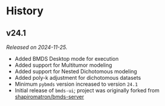 # History

## v24.1

*Released on 2024-11-25.*

* Added BMDS Desktop mode for execution
* Added support for Multitumor modeling
* Added support for Nested Dichotomous modeling
* Added poly-k adjustment for dichotomous datasets
* Minimum `pybmds` version increased to version `24.1`
* Initial release of `bmds-ui`; project was originally forked from [shapiromatron/bmds-server](https://github.com/shapiromatron/bmds-server)

